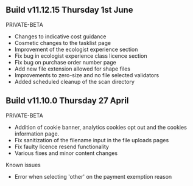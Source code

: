 ## Build v11.12.15   Thursday 1st June
PRIVATE-BETA

- Changes to indicative cost guidance 
- Cosmetic changes to the tasklist page
- Improvement of the ecologist experience section
- Fix bug in ecologist experience class licence section
- Fix bug on purchase order number page
- Add new file extension allowed for shape files
- Improvements to zero-size and no file selected validators
- Added scheduled cleanup of the scan directory

## Build v11.10.0   Thursday 27 April 
PRIVATE-BETA

- Addition of cookie banner, analytics cookies opt out and the cookies information page.
- Fix sanitization of the filename input in the file uploads pages
- Fix faulty licence resend functionality
- Various fixes and minor content changes

Known issues
- Error when selecting 'other' on the payment exemption reason

